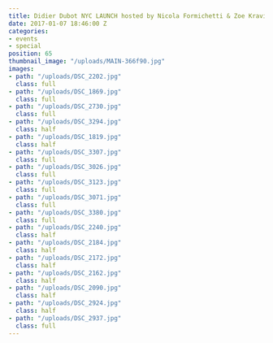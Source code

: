 ```yaml
---
title: Didier Dubot NYC LAUNCH hosted by Nicola Formichetti & Zoe Kravitz
date: 2017-01-07 18:46:00 Z
categories:
- events
- special
position: 65
thumbnail_image: "/uploads/MAIN-366f90.jpg"
images:
- path: "/uploads/DSC_2202.jpg"
  class: full
- path: "/uploads/DSC_1869.jpg"
  class: full
- path: "/uploads/DSC_2730.jpg"
  class: full
- path: "/uploads/DSC_3294.jpg"
  class: half
- path: "/uploads/DSC_1819.jpg"
  class: half
- path: "/uploads/DSC_3307.jpg"
  class: full
- path: "/uploads/DSC_3026.jpg"
  class: full
- path: "/uploads/DSC_3123.jpg"
  class: full
- path: "/uploads/DSC_3071.jpg"
  class: full
- path: "/uploads/DSC_3380.jpg"
  class: full
- path: "/uploads/DSC_2240.jpg"
  class: half
- path: "/uploads/DSC_2184.jpg"
  class: half
- path: "/uploads/DSC_2172.jpg"
  class: half
- path: "/uploads/DSC_2162.jpg"
  class: half
- path: "/uploads/DSC_2090.jpg"
  class: half
- path: "/uploads/DSC_2924.jpg"
  class: half
- path: "/uploads/DSC_2937.jpg"
  class: full
---
```


